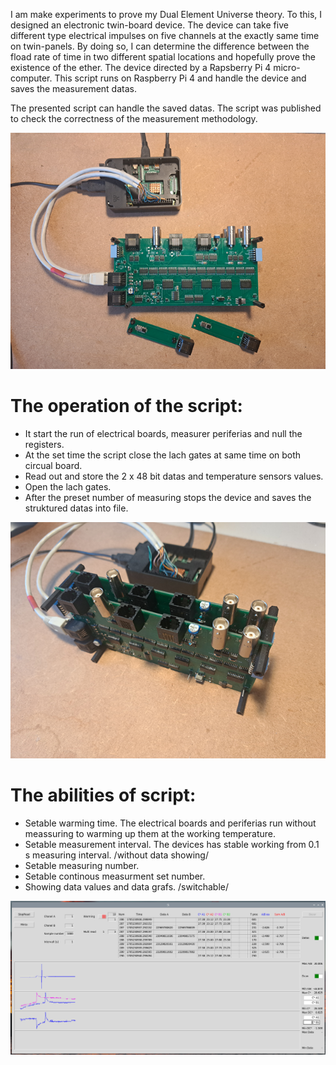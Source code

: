 I am make experiments to prove my Dual Element Universe theory. To this, I designed an electronic twin-board device. The device can take five different type electrical impulses on five channels at the exactly same time on twin-panels. By doing so, I can determine the difference between the fload rate of time in two different spatial locations and hopefully prove the existence of the ether.
The device directed by a Rapsberry Pi 4 micro-computer. This script runs on Raspberry Pi 4 and handle the device and saves the measurement datas.

The presented script can handle the saved datas.
The script was published to check the correctness of the measurement methodology.

<picture>
 <img alt="electric-board" src="https://github.com/duelun/experiment1_save/blob/main/pictures/pic1.png">
</picture>


# The operation of the script:
 - It start the run of electrical boards, measurer periferias and null the registers.
 - At the set time the script close the lach gates at same time on both circual board.
 - Read out and store the 2 x 48 bit datas and temperature sensors values.
 - Open the lach gates.
 - After the preset number of measuring stops the device and saves the struktured datas into file.
   
<picture>
 <img alt="electric-board" src="https://github.com/duelun/experiment1_save/blob/main/pictures/pic2.png">
</picture>

# The abilities of script:
 - Setable warming time. The electrical boards and periferias run without meassuring to warming up them at the working temperature.
 - Setable measurement interval. The devices has stable working from 0.1 s measuring interval. /without data showing/
 - Setable measuring number.
 - Setable continous measurment set number.
 - Showing data values and data grafs. /switchable/

<picture>
 <img alt="script-window" src="https://github.com/duelun/experiment1_save/blob/main/pictures/pic3.png">
</picture>
 
